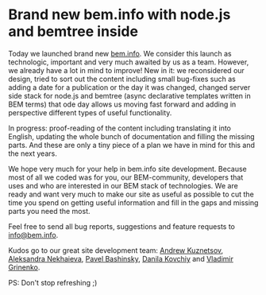 # Brand new bem.info with node.js and bemtree inside

Today we launched brand new [bem.info](http://bem.info).
We consider this launch as technologic, important and very much awaited by us as a team. However, we already have a lot in mind to improve!
New in it: we reconsidered our design, tried to sort out the content including small bug-fixes such as adding a date for a publication or the day it was changed, changed server side stack for node.js and bemtree (async declarative templates written in BEM terms) that ode day allows us moving fast forward and adding in perspective different types of useful functionality.

In progress: proof-reading of the content including translating it into English, updating the whole bunch of documentation and filling the missing parts. And these are only a tiny piece of a plan we have in mind for this and the next years.

We hope very much for your help in bem.info site development. Because most of all we coded was for you, our BEM-community, developers that uses and who are interested in our BEM stack of technologies. We are ready and want very much to make our site as useful as possible to cut the time you spend on getting useful information and fill in the gaps and missing parts you need the most.

Feel free to send all bug reports, suggestions and feature requests to [info@bem.info](mailto:info@bem.info).

Kudos go to our great site development team: [Andrew Kuznetsov](https://github.com/tormozz48/), [Aleksandra Nekhaieva](https://github.com/lesanra), [Pavel Bashinsky](http://bem.info/authors/bashinsky-pavel/), [Danila Kovchiy](https://twitter.com/kovchiy) and [Vladimir Grinenko](http://bem.info/authors/grinenko-vladimir/).

PS: Don't stop refreshing ;)
